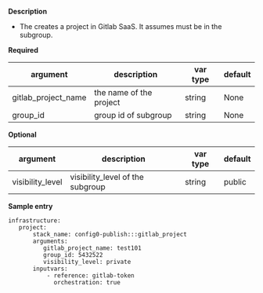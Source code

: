 **Description**

  - The creates a project in Gitlab SaaS.  It assumes must be in the subgroup.

**Required**

| argument           | description                            | var type |  default      |
| ------------- | -------------------------------------- | -------- | ------------ |
| gitlab_project_name   | the name of the project | string   | None         |
| group_id   | group id of subgroup | string   | None         |

**Optional**

| argument           | description                            | var type |  default      |
| ------------- | -------------------------------------- | -------- | ------------ |
| visibility_level   | visibility_level of the subgroup | string   | public         |

**Sample entry**

```
infrastructure:
   project:
       stack_name: config0-publish:::gitlab_project
       arguments:
          gitlab_project_name: test101
          group_id: 5432522
          visibility_level: private
       inputvars:
           - reference: gitlab-token
             orchestration: true
```
